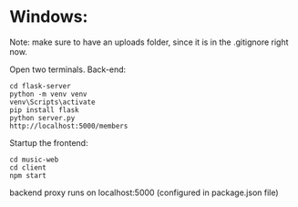 # Windows:

Note: make sure to have an uploads folder, since it is in the .gitignore right now.

Open two terminals.
Back-end:

```
cd flask-server
python -m venv venv
venv\Scripts\activate
pip install flask
python server.py
http://localhost:5000/members
```

Startup the frontend:

```
cd music-web
cd client
npm start
```

backend proxy runs on localhost:5000 (configured in package.json file)
